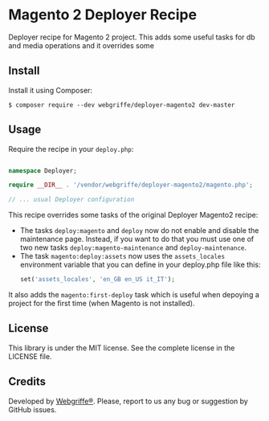 Magento 2 Deployer Recipe
===========================

Deployer recipe for Magento 2 project.
This adds some useful tasks for db and media operations and it overrides some 

Install
-------

Install it using Composer:

	$ composer require --dev webgriffe/deployer-magento2 dev-master
	
Usage
-----

Require the recipe in your `deploy.php`:

```php

namespace Deployer;

require __DIR__ . '/vendor/webgriffe/deployer-magento2/magento.php';

// ... usual Deployer configuration
```


This recipe overrides some tasks of the original Deployer Magento2 recipe:

* The tasks `deploy:magento` and `deploy` now do not enable and disable the maintenance page. Instead, if you want to do that you must use one of two new tasks `deploy:magento-maintenance` and `deploy-maintenance`.
* The task `magento:deploy:assets` now uses the `assets_locales` environment variable that you can define in your deploy.php file like this:
    ```php
    set('assets_locales', 'en_GB en_US it_IT'); 
    ```
It also adds the `magento:first-deploy` task which is useful when depoying a project for the first time (when Magento is not installed).

License
-------

This library is under the MIT license. See the complete license in the LICENSE file.

Credits
-------

Developed by [Webgriffe®](http://www.webgriffe.com/). Please, report to us any bug or suggestion by GitHub issues.